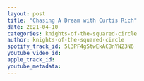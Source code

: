 ```yaml
---
layout: post
title: "Chasing A Dream with Curtis Rich"
date: 2021-04-10
categories: knights-of-the-squared-circle
author: knights-of-the-squared-circle
spotify_track_id: 5l3PF4gStwEkACBnYN23N6
youtube_video_id: 
apple_track_id: 
youtube_metadata: 
---
```

